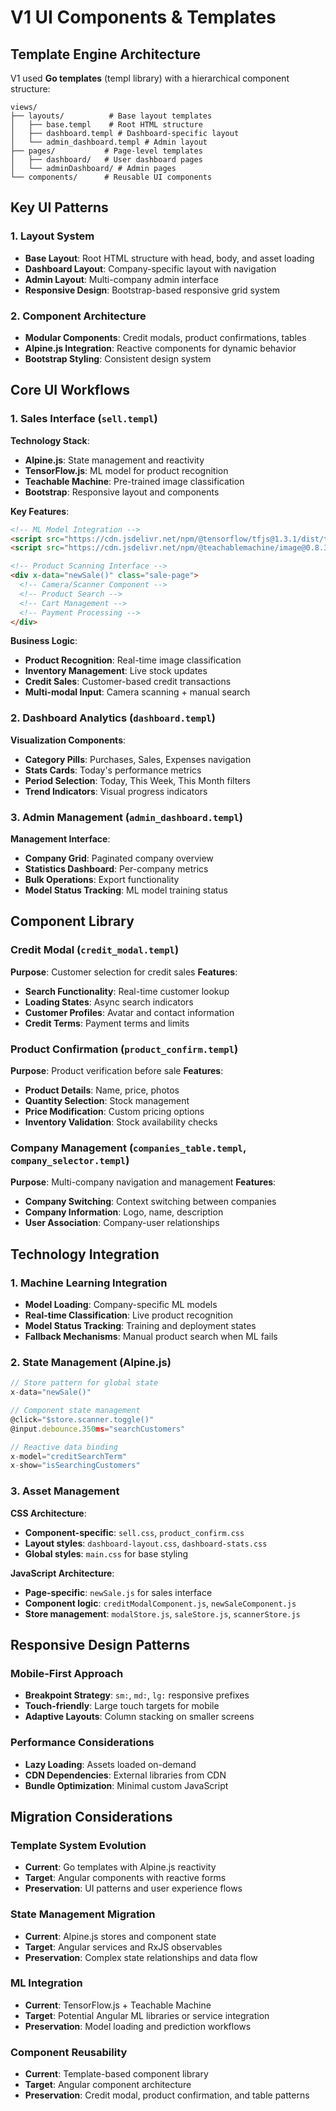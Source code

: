 # V1 UI Components & Templates

## Template Engine Architecture

V1 used **Go templates** (templ library) with a hierarchical component structure:

```
views/
├── layouts/          # Base layout templates
│   ├── base.templ    # Root HTML structure
│   ├── dashboard.templ # Dashboard-specific layout
│   └── admin_dashboard.templ # Admin layout
├── pages/           # Page-level templates
│   ├── dashboard/   # User dashboard pages
│   └── adminDashboard/ # Admin pages
└── components/      # Reusable UI components
```

## Key UI Patterns

### 1. Layout System

- **Base Layout**: Root HTML structure with head, body, and asset loading
- **Dashboard Layout**: Company-specific layout with navigation
- **Admin Layout**: Multi-company admin interface
- **Responsive Design**: Bootstrap-based responsive grid system

### 2. Component Architecture

- **Modular Components**: Credit modals, product confirmations, tables
- **Alpine.js Integration**: Reactive components for dynamic behavior
- **Bootstrap Styling**: Consistent design system

## Core UI Workflows

### 1. Sales Interface (`sell.templ`)

**Technology Stack**:

- **Alpine.js**: State management and reactivity
- **TensorFlow.js**: ML model for product recognition
- **Teachable Machine**: Pre-trained image classification
- **Bootstrap**: Responsive layout and components

**Key Features**:

```html
<!-- ML Model Integration -->
<script src="https://cdn.jsdelivr.net/npm/@tensorflow/tfjs@1.3.1/dist/tf.min.js"></script>
<script src="https://cdn.jsdelivr.net/npm/@teachablemachine/image@0.8.3/dist/teachablemachine-image.min.js"></script>

<!-- Product Scanning Interface -->
<div x-data="newSale()" class="sale-page">
  <!-- Camera/Scanner Component -->
  <!-- Product Search -->
  <!-- Cart Management -->
  <!-- Payment Processing -->
</div>
```

**Business Logic**:

- **Product Recognition**: Real-time image classification
- **Inventory Management**: Live stock updates
- **Credit Sales**: Customer-based credit transactions
- **Multi-modal Input**: Camera scanning + manual search

### 2. Dashboard Analytics (`dashboard.templ`)

**Visualization Components**:

- **Category Pills**: Purchases, Sales, Expenses navigation
- **Stats Cards**: Today's performance metrics
- **Period Selection**: Today, This Week, This Month filters
- **Trend Indicators**: Visual progress indicators

### 3. Admin Management (`admin_dashboard.templ`)

**Management Interface**:

- **Company Grid**: Paginated company overview
- **Statistics Dashboard**: Per-company metrics
- **Bulk Operations**: Export functionality
- **Model Status Tracking**: ML model training status

## Component Library

### Credit Modal (`credit_modal.templ`)

**Purpose**: Customer selection for credit sales
**Features**:

- **Search Functionality**: Real-time customer lookup
- **Loading States**: Async search indicators
- **Customer Profiles**: Avatar and contact information
- **Credit Terms**: Payment terms and limits

### Product Confirmation (`product_confirm.templ`)

**Purpose**: Product verification before sale
**Features**:

- **Product Details**: Name, price, photos
- **Quantity Selection**: Stock management
- **Price Modification**: Custom pricing options
- **Inventory Validation**: Stock availability checks

### Company Management (`companies_table.templ`, `company_selector.templ`)

**Purpose**: Multi-company navigation and management
**Features**:

- **Company Switching**: Context switching between companies
- **Company Information**: Logo, name, description
- **User Association**: Company-user relationships

## Technology Integration

### 1. Machine Learning Integration

- **Model Loading**: Company-specific ML models
- **Real-time Classification**: Live product recognition
- **Model Status Tracking**: Training and deployment states
- **Fallback Mechanisms**: Manual product search when ML fails

### 2. State Management (Alpine.js)

```javascript
// Store pattern for global state
x-data="newSale()"

// Component state management
@click="$store.scanner.toggle()"
@input.debounce.350ms="searchCustomers"

// Reactive data binding
x-model="creditSearchTerm"
x-show="isSearchingCustomers"
```

### 3. Asset Management

**CSS Architecture**:

- **Component-specific**: `sell.css`, `product_confirm.css`
- **Layout styles**: `dashboard-layout.css`, `dashboard-stats.css`
- **Global styles**: `main.css` for base styling

**JavaScript Architecture**:

- **Page-specific**: `newSale.js` for sales interface
- **Component logic**: `creditModalComponent.js`, `newSaleComponent.js`
- **Store management**: `modalStore.js`, `saleStore.js`, `scannerStore.js`

## Responsive Design Patterns

### Mobile-First Approach

- **Breakpoint Strategy**: `sm:`, `md:`, `lg:` responsive prefixes
- **Touch-friendly**: Large touch targets for mobile
- **Adaptive Layouts**: Column stacking on smaller screens

### Performance Considerations

- **Lazy Loading**: Assets loaded on-demand
- **CDN Dependencies**: External libraries from CDN
- **Bundle Optimization**: Minimal custom JavaScript

## Migration Considerations

### Template System Evolution

- **Current**: Go templates with Alpine.js reactivity
- **Target**: Angular components with reactive forms
- **Preservation**: UI patterns and user experience flows

### State Management Migration

- **Current**: Alpine.js stores and component state
- **Target**: Angular services and RxJS observables
- **Preservation**: Complex state relationships and data flow

### ML Integration

- **Current**: TensorFlow.js + Teachable Machine
- **Target**: Potential Angular ML libraries or service integration
- **Preservation**: Model loading and prediction workflows

### Component Reusability

- **Current**: Template-based component library
- **Target**: Angular component architecture
- **Preservation**: Credit modal, product confirmation, and table patterns
